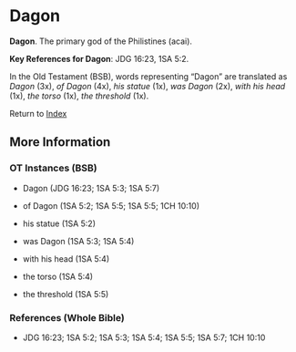 # Dagon
**Dagon**. 
The primary god of the Philistines (acai). 


**Key References for Dagon**: 
JDG 16:23, 1SA 5:2. 


In the Old Testament (BSB), words representing “Dagon” are translated as 
*Dagon* (3x), *of Dagon* (4x), *his statue* (1x), *was Dagon* (2x), *with his head* (1x), *the torso* (1x), *the threshold* (1x). 




Return to [Index](00-Index.md)

## More Information

### OT Instances (BSB)

* Dagon (JDG 16:23; 1SA 5:3; 1SA 5:7)

* of Dagon (1SA 5:2; 1SA 5:5; 1SA 5:5; 1CH 10:10)

* his statue (1SA 5:2)

* was Dagon (1SA 5:3; 1SA 5:4)

* with his head (1SA 5:4)

* the torso (1SA 5:4)

* the threshold (1SA 5:5)



### References (Whole Bible)

* JDG 16:23; 1SA 5:2; 1SA 5:3; 1SA 5:4; 1SA 5:5; 1SA 5:7; 1CH 10:10



